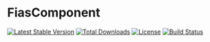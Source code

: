 FiasComponent
=============

[![Latest Stable Version](https://poser.pugx.org/liquetsoft/fias-component/v)](https://packagist.org/packages/liquetsoft/fias-component)
[![Total Downloads](https://poser.pugx.org/liquetsoft/fias-component/downloads)](https://packagist.org/packages/liquetsoft/fias-component)
[![License](https://poser.pugx.org/liquetsoft/fias-component/license)](https://packagist.org/packages/liquetsoft/fias-component)
[![Build Status](https://github.com/liquetsoft/fias-component/workflows/liquetsoft_fias/badge)](https://github.com/liquetsoft/fias-component/actions?query=workflow%3A%22liquetsoft_fias%22)
